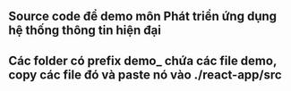 ## Source code để demo môn Phát triển ứng dụng hệ thống thông tin hiện đại

## Các folder có prefix demo\_ chứa các file demo, copy các file đó và paste nó vào ./react-app/src
